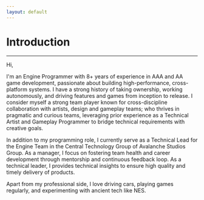 ```yaml
---
layout: default
---
```


# Introduction
---
Hi, 

I'm an Engine Programmer with 8+ years of experience in AAA and AA game development, passionate about building high-performance, cross-platform systems.
I have a strong history of taking ownership, working autonomously, and driving features and games from inception to release.
I consider myself a strong team player known for cross-discipline collaboration with artists, design and gameplay teams; who thrives in pragmatic and curious teams, leveraging prior experience as a Technical Artist and Gameplay Programmer to bridge technical requirements with creative goals.

In addition to my programming role, I currently serve as a Technical Lead for the Engine Team in the Central Technology Group of Avalanche Studios Group.
As a manager, I focus on fostering team health and career development through mentorship and continuous feedback loop.
As a technical leader, I provides technical insights to ensure high quality and timely delivery of products.

Apart from my professional side, I love driving cars, playing games regularly, and experimenting with ancient tech like NES.